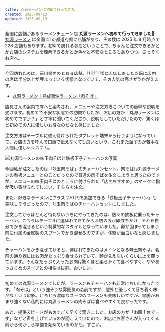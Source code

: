 ```yaml
---
title: 丸源ラーメンに初めて行ってきた
created: 2025-09-13
updated: 2025-09-13
---
```


全国に店舗があるラーメンチェーン店 **丸源ラーメンへ初めて行ってきました🍜** [丸源ラーメン](https://www.syodai-marugen.jp/) は全国 41 の都道府県に店舗があり、その数は 2025 年 8 月時点で 228 店舗もあります。初めて訪れるお店ということで、ちゃんと注文できるかとかお店のシステムを理解できるかとか色々と不安なところもありつつ、さっそくお店へ。

---

今回訪れたのは、石川県内のとある店舗。11 時半頃に入店しましたが既に店内の席は半分以上が埋まっている状態となっていて、その人気の高さがうかがえます。

- [丸源ラーメン｜熟成醤油ラーメン「肉そば」](https://www.syodai-marugen.jp/)

店員さんの案内で席へと案内され、メニューや注文方法についての簡単な説明を受けます。初めてで不安な状態での訪問でしたが、お店の方が「丸源ラーメンは初めてですか？」と丁寧に聞いてくださり、説明もしていただけたので、驚くほど初めての人に優しいお店なのだなと感じました。

注文方法はテーブルに備え付けられたタブレット端末から行うようになっていて、お店の方を呼んで口頭で伝えなくても良いという、これまた話すのが苦手な人間に優しいシステム。

![丸源ラーメンの味玉肉そばと鉄板玉子チャーハンの写真](e8936bbd-4f98-4316-7983-dca2e2e00600)

今回私が注文したのは「味玉肉そば」のチャーハンセット。肉そばは丸源ラーメンの看板メニューとのことだったので普通の肉そばを注文しようと思ったのですが、メニューの味玉肉そばのところに付けられた「店主おすすめ」のマークに指が吸い寄せられてしまい、そちらを注文。

また、好きなラーメンにプラス 270 円で追加できる「鉄板玉子チャーハン」も美味しそうだったので、味玉肉そばのチャーハンセットにしました。

注文してからほとんど待たないうちにやってきたのは、熱々の鉄板に乗ったチャーハン。こちらはテーブルに運ばれてきてからお店の方が卵液をかけ、それを自分でかき混ぜるという特徴的なスタイルとなっていました。卵が固まってしまう前に付属の金属製のスプーンでかき混ぜるのですが、体験が面白いなと感じました。

チャーハンをかき混ぜていると、運ばれてきたのはメインとなる味玉肉そば。名前の通り器にはお肉がたっぷり乗せられていて、麺が見えないくらいに上を覆っています。そんなたっぷり入ったお肉は驚くほど柔らかくて食べやすく、ややあっさりめのスープとの相性は抜群。おいしい。

---

初めての丸源ラーメンでしたが、ラーメンもチャーハンも非常においしかったです。「肉そば」という強そうな雰囲気の名前ですが、意外と優しくて落ち着く味だなという印象。どろどろ濃厚なスープのラーメンも美味しいですが、胃腸があまり強くない私的には丸源ラーメンの肉そばは食べやすくて良かったです。

あと、提供スピードがものすごく早くて驚きました。お店の方が「お車 1 台でーす」などと声を上げているのが聞こえていたので、お店にお客さんが入ってくる前から何かしら準備を始めているのかも。すごい。
